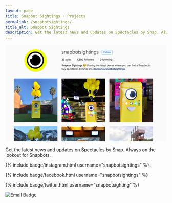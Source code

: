 ```yaml
---
layout: page
title: Snapbot Sightings · Projects
permalink: /snapbotsightings/
title_alt: Snapbot Sightings
description: Get the latest news and updates on Spectacles by Snap. Always on the lookout for Snapbots.
---
```


![Snapbot Sightings Screenshot](/assets/img/snapbotsightings-screenshot.png)

Get the latest news and updates on Spectacles by Snap. Always on the lookout for Snapbots.

{% include badge/instagram.html username="snapbotsightings" %}

{% include badge/facebook.html username="snapbotsightings" %}

{% include badge/twitter.html username="snapbotsighting" %}

[![Email Badge](https://img.shields.io/badge/Email-snapbotsightings@davison.io-lightgrey.svg)](mailto:snapbotsightings@davison.io)
